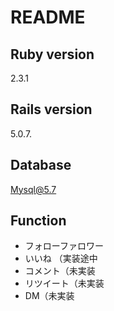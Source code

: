 # README

## Ruby version
  2.3.1
## Rails version
  5.0.7.
## Database
  Mysql@5.7
## Function
  <ul>
    <li>フォローファロワー</li>
    <li>いいね （実装途中</li>
    <li>コメント（未実装</li>
    <li>リツイート（未実装</li>
    <li>DM（未実装</li>

